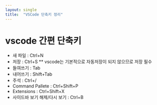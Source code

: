 ```yaml
---
layout: single
title:  "VSCode 단축키 정리"
---
```


# vscode 간편 단축키

* 새 파일 : Ctrl+N
* 저장 : Ctrl+S ** vscode는 기본적으로 자동저장이 되지 않으므로 저장 필수
* 들여쓰기 : Tab
* 내어쓰기 : Shift+Tab
* 주석 : Ctrl+/
* Command Pallete : Ctrl+Shift+P
* Extensions : Ctrl+Shift+X
* 사이드바 보기 해제/다시 보기 : Ctrl+B
